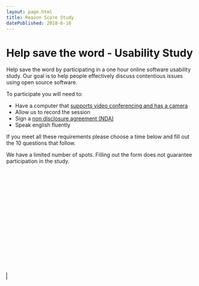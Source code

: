 ```yaml
---
layout: page.html
title: Reason Score Study
datePublished: 2018-6-10
---
```

<div>
    <div class="content" style="min-height:600px">
        <h1>Help save the word - Usability Study</h1>
        <p>
            Help save the word by participating in a one hour online software usability study. Our goal is to help people
            effectively discuss contentious issues using open source software.
        </p>
        <p>
            To participate you will need to:
        </p>
        <ul>
            <li>Have a computer that
                <a href="https://support.zoom.us/hc/en-us/articles/115002262083-How-Do-I-Test-Prior-to-Joining-a-Meeting-" target="_blank">
                    supports video conferencing and has a camera
                </a>
            </li>
            <li>Allow us to record the session</li>
            <li>Sign a
                <a href="/study/nda" target="_blank">
                    non disclosure agreement (NDA)
                </a>
            </li>
            <li>Speak english fluently</li>
        </ul>
        <p>If you meet all these requirements please choose a time below and fill out the 10 questions that follow.</p>
        <p>We have a limited number of spots. Filling out the form does not guarantee participation in the study.</p>
    </div>
    <amp-iframe width="600" height="600" frameborder="0" scrolling="no"
        sandbox="allow-scripts allow-same-origin"
        layout="responsive"
        src="https://calendly.com/reasonscore/meeting"
        style="border: solid 1px #666a73;height: 1100px;">
    </amp-iframe>
</div>
